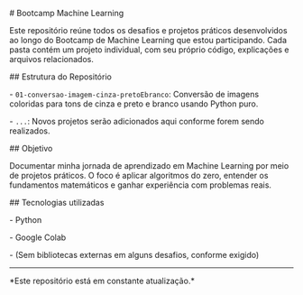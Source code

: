 \# Bootcamp Machine Learning



Este repositório reúne todos os desafios e projetos práticos desenvolvidos ao longo do Bootcamp de Machine Learning que estou participando. Cada pasta contém um projeto individual, com seu próprio código, explicações e arquivos relacionados.



\## Estrutura do Repositório



\- `01-conversao-imagem-cinza-pretoEbranco`: Conversão de imagens coloridas para tons de cinza e preto e branco usando Python puro.

\- `...`: Novos projetos serão adicionados aqui conforme forem sendo realizados.



\## Objetivo



Documentar minha jornada de aprendizado em Machine Learning por meio de projetos práticos. O foco é aplicar algoritmos do zero, entender os fundamentos matemáticos e ganhar experiência com problemas reais.



\## Tecnologias utilizadas



\- Python

\- Google Colab

\- (Sem bibliotecas externas em alguns desafios, conforme exigido)





---



\*Este repositório está em constante atualização.\*



